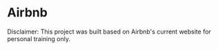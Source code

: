 # Airbnb

Disclaimer: This project was built based on Airbnb's current website for personal training only.
